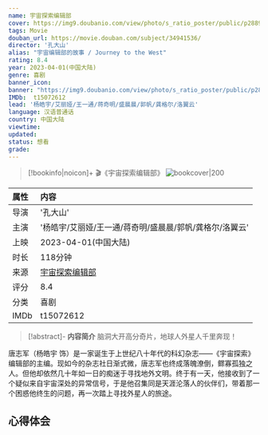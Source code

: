 ```yaml
---
name: 宇宙探索编辑部
cover: https://img9.doubanio.com/view/photo/s_ratio_poster/public/p2889865405.jpg
tags: Movie
douban_url: https://movie.douban.com/subject/34941536/
director: '孔大山'
alias: "宇宙编辑部的故事 / Journey to the West"
rating: 8.4
year: 2023-04-01(中国大陆)
genre: 喜剧
banner_icon: 
banner: "https://img9.doubanio.com/view/photo/s_ratio_poster/public/p2889865405.jpg"
IMDb:  t15072612
lead: '杨皓宇/艾丽娅/王一通/蒋奇明/盛晨晨/郭帆/龚格尔/洛翼云' 
language: 汉语普通话 
country: 中国大陆 
viewtime:
updated: 
status: 想看
grade: 
---
```

> [!bookinfo|noicon]+ 🎬《宇宙探索编辑部》
> ![bookcover|200](https://img9.doubanio.com/view/photo/s_ratio_poster/public/p2889865405.jpg)
>
| 属性 | 内容                                       |
|:---- |:------------------------------------------ |
| 导演 | '孔大山'                         |
| 主演 | '杨皓宇/艾丽娅/王一通/蒋奇明/盛晨晨/郭帆/龚格尔/洛翼云'                             |
| 上映 | 2023-04-01(中国大陆)                             |
| 时长 | 118分钟                   |
| 来源 | [宇宙探索编辑部](https://movie.douban.com/subject/34941536/) |
| 评分 | 8.4                           |
| 分类 | 喜剧                            |
| IMDb | t15072612                             | 

> [!abstract]- **内容简介**
>  脑洞大开高分奇片，地球人外星人千里奔现！

















唐志军（杨皓宇 饰）是一家诞生于上世纪八十年代的科幻杂志——《宇宙探索》编辑部的主编。现如今的杂志社日渐式微，唐志军也终成落魄潦倒，鳏寡孤独之人。但他却依然几十年如一日的痴迷于寻找地外文明。终于有一天，他接收到了一个疑似来自宇宙深处的异常信号，于是他召集同是天涯沦落人的伙伴们，带着那一个困惑他终生的问题，再一次踏上寻找外星人的旅途。
>  
## 心得体会
